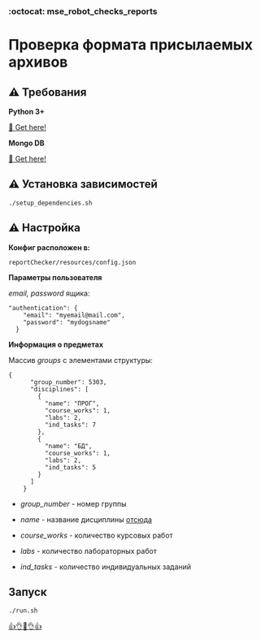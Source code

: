 ### :octocat: mse_robot_checks_reports
# Проверка формата присылаемых архивов

## :warning: Требования

**Python 3+**

[:link: Get here!](https://www.python.org/downloads/release/python-363/)

**Mongo DB**

[:link: Get here!](https://www.mongodb.com/)

## :warning: Установка зависимостей

```
./setup_dependencies.sh
```

## :warning: Настройка

**Конфиг расположен в:**
```
reportChecker/resources/config.json
```

**Параметры пользователя**

*email, password* ящика:

```
"authentication": {
    "email": "myemail@mail.com",
    "password": "mydogsname"
  }
```

**Информация о предметах**

Массив *groups* с элементами структуры:

```
{
      "group_number": 5303,
      "disciplines": [
        {
          "name": "ПРОГ",
          "course_works": 1,
          "labs": 2,
          "ind_tasks": 7
        },
        {
          "name": "БД",
          "course_works": 1,
          "labs": 2,
          "ind_tasks": 5
        }
      ]
    }
```

- *group_number* - номер группы

- *name* - название дисциплины [отсюда](http://se.moevm.info/doku.php/start:report_submission) 

- *course_works* - количество курсовых работ

- *labs* - количество лабораторных работ

- *ind_tasks* - количество индивидуальных заданий



## Запуск

```
./run.sh
```












[:+1::ok_hand::clap::ok_hand::+1:](https://www.youtube.com/watch?v=vjUqUVrXclE)
